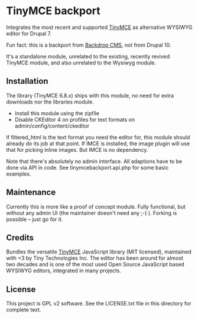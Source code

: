 # TinyMCE backport

Integrates the most recent and supported [TinyMCE](https://www.tiny.cloud/)
 as alternative WYSIWYG editor for Drupal 7.

Fun fact: this is a backport from [Backdrop CMS](https://backdropcms.org/),
 not from Drupal 10.

It's a standalone module, unrelated to the existing, recently revived TinyMCE
 module, and also unrelated to the Wysiwyg module.

## Installation

The library (TinyMCE 6.8.x) ships with this module, no need for extra
downloads nor the libraries module.

- Install this module using the zipfile
- Disable CKEditor 4 on profiles for text formats on admin/config/content/ckeditor

If filtered_html is the text format you need the editor for, this module
should already do its job at that point.
If IMCE is installed, the image plugin will use that for picking inline
images. But IMCE is no dependency.

Note that there's absolutely no admin interface. All adaptions have to be
done via API in code. See tinymcebackport.api.php for some basic examples.

## Maintenance

Currently this is more like a proof of concept module. Fully functional, but
without any admin UI (the maintainer doesn't need any ;-) ).
Forking is possible – just go for it.

## Credits

Bundles the versatile [TinyMCE](https://www.tiny.cloud/) JavaScript library
(MIT licensed), maintained with <3 by Tiny Technologies Inc. The editor has
been around for almost two decades and is one of the most used Open Source
JavaScript based WYSIWYG editors, integrated in many projects.

## License

This project is GPL v2 software. See the LICENSE.txt file in this directory for complete text.
